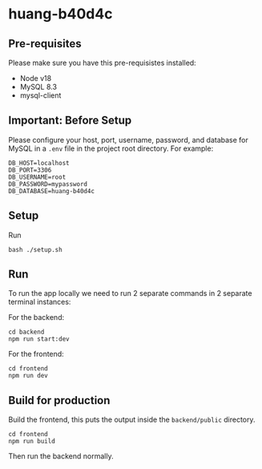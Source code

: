 # huang-b40d4c

## Pre-requisites
Please make sure you have this pre-requisistes installed:
- Node v18
- MySQL 8.3
- mysql-client

## Important: Before Setup

Please configure your host, port, username, password, and database for MySQL in a `.env` file in the project root directory. For example:

```
DB_HOST=localhost
DB_PORT=3306
DB_USERNAME=root
DB_PASSWORD=mypassword
DB_DATABASE=huang-b40d4c
```

## Setup

Run
```
bash ./setup.sh
```

## Run

To run the app locally we need to run 2 separate commands in 2 separate terminal instances:

For the backend:

```
cd backend
npm run start:dev
```

For the frontend:

```
cd frontend
npm run dev
```

## Build for production

Build the frontend, this puts the output inside the `backend/public` directory.

```
cd frontend
npm run build
```

Then run the backend normally.
